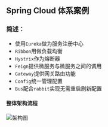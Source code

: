## Spring Cloud 体系案例

### 简述：

- 使用`Eureka`做为服务注册中心
- `Ribbon`用做负载均衡
- `Hystrix`作为熔断器
- `Feign`提供微服务与微服务之间的调用
- `Gateway`提供网关路由功能
- `Config`统一管理配置
- `Bus`配合`rabbit`实现无需重启刷新配置

#### 整体架构流程

![架构图](https://s2.ax1x.com/2020/01/18/1pXIht.png)